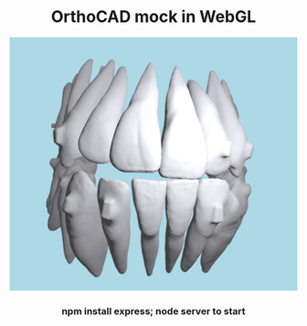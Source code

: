 <h1 align="center">OrthoCAD mock in WebGL</h1>
<img src="demo.png" />
<h3 align="center">npm install express; node server to start</h3>
